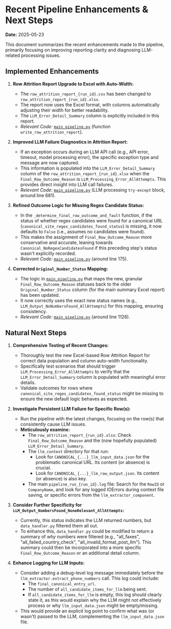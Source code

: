 # Recent Pipeline Enhancements & Next Steps

**Date:** 2025-05-23

This document summarizes the recent enhancements made to the pipeline, primarily focusing on improving reporting clarity and diagnosing LLM-related processing issues.

## Implemented Enhancements

1.  **Row Attrition Report Upgrade to Excel with Auto-Width:**
    *   The `row_attrition_report_{run_id}.csv` has been changed to `row_attrition_report_{run_id}.xlsx`.
    *   The report now uses the Excel format, with columns automatically adjusting their width for better readability.
    *   The `LLM_Error_Detail_Summary` column is explicitly included in this report.
    *   *Relevant Code:* [`main_pipeline.py`](main_pipeline.py) (function `write_row_attrition_report`).

2.  **Improved LLM Failure Diagnostics in Attrition Report:**
    *   If an exception occurs during an LLM API call (e.g., API error, timeout, model processing error), the specific exception type and message are now captured.
    *   This information is populated into the `LLM_Error_Detail_Summary` column of the `row_attrition_report_{run_id}.xlsx` when the `Final_Row_Outcome_Reason` is `LLM_Processing_Error_AllAttempts`. This provides direct insight into LLM call failures.
    *   *Relevant Code:* [`main_pipeline.py`](main_pipeline.py) (LLM processing `try-except` block, around line 681).

3.  **Refined Outcome Logic for Missing Regex Candidate Status:**
    *   In the `_determine_final_row_outcome_and_fault` function, if the status of whether regex candidates were found for a canonical URL (`canonical_site_regex_candidates_found_status`) is missing, it now defaults to `False` (i.e., assumes no candidates were found).
    *   This makes the assignment of `Final_Row_Outcome_Reason` more conservative and accurate, leaning towards `Canonical_NoRegexCandidatesFound` if this preceding step's status wasn't explicitly recorded.
    *   *Relevant Code:* [`main_pipeline.py`](main_pipeline.py) (around line 175).

4.  **Corrected `Original_Number_Status` Mapping:**
    *   The logic in [`main_pipeline.py`](main_pipeline.py) that maps the new, granular `Final_Row_Outcome_Reason` statuses back to the older `Original_Number_Status` column (for the main summary Excel report) has been updated.
    *   It now correctly uses the exact new status names (e.g., `LLM_Output_NoNumbersFound_AllAttempts`) for this mapping, ensuring consistency.
    *   *Relevant Code:* [`main_pipeline.py`](main_pipeline.py) (around line 1126).

## Natural Next Steps

1.  **Comprehensive Testing of Recent Changes:**
    *   Thoroughly test the new Excel-based Row Attrition Report for correct data population and column auto-width functionality.
    *   Specifically test scenarios that should trigger `LLM_Processing_Error_AllAttempts` to verify that the `LLM_Error_Detail_Summary` column is populated with meaningful error details.
    *   Validate outcomes for rows where `canonical_site_regex_candidates_found_status` might be missing to ensure the new default logic behaves as expected.

2.  **Investigate Persistent LLM Failure for Specific Row(s):**
    *   Run the pipeline with the latest changes, focusing on the row(s) that consistently cause LLM issues.
    *   **Meticulously examine:**
        *   The `row_attrition_report_{run_id}.xlsx`: Check `Final_Row_Outcome_Reason` and the (now hopefully populated) `LLM_Error_Detail_Summary`.
        *   The `llm_context` directory for that run:
            *   Look for `CANONICAL_{...}_llm_input_data.json` for the problematic canonical URL. Its content (or absence) is crucial.
            *   Look for `CANONICAL_{...}_llm_raw_output.json`. Its content (or absence) is also key.
        *   The main `pipeline_run_{run_id}.log` file: Search for the `RowID` or `CompanyName`, and look for any logged IOErrors during context file saving, or specific errors from the `llm_extractor_component`.

3.  **Consider Further Specificity for `LLM_Output_NumbersFound_NoneRelevant_AllAttempts`:**
    *   Currently, this status indicates the LLM returned numbers, but `data_handler.py` filtered them all out.
    *   To enhance this, `data_handler.py` could be modified to return a summary of *why* numbers were filtered (e.g., "all_faxes", "all_failed_country_check", "all_invalid_format_post_llm"). This summary could then be incorporated into a more specific `Final_Row_Outcome_Reason` or an additional detail column.

4.  **Enhance Logging for LLM Inputs:**
    *   Consider adding a debug-level log message immediately before the `llm_extractor.extract_phone_numbers` call. This log could include:
        *   The `final_canonical_entry_url`.
        *   The number of `all_candidate_items_for_llm` being sent.
        *   If `all_candidate_items_for_llm` is empty, this log should clearly state it, as this would explain why the LLM might not effectively process or why `llm_input_data.json` might be empty/missing.
    *   This would provide an explicit log point to confirm what was (or wasn't) passed to the LLM, complementing the `llm_input_data.json` file.